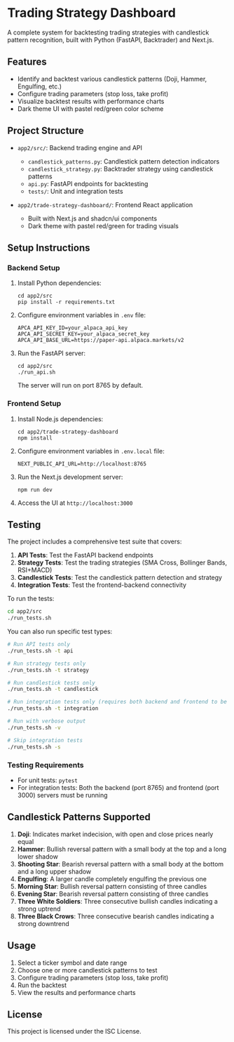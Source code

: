 # Trading Strategy Dashboard

A complete system for backtesting trading strategies with candlestick pattern recognition, built with Python (FastAPI, Backtrader) and Next.js.

## Features

- Identify and backtest various candlestick patterns (Doji, Hammer, Engulfing, etc.)
- Configure trading parameters (stop loss, take profit)
- Visualize backtest results with performance charts
- Dark theme UI with pastel red/green color scheme

## Project Structure

- `app2/src/`: Backend trading engine and API
  - `candlestick_patterns.py`: Candlestick pattern detection indicators
  - `candlestick_strategy.py`: Backtrader strategy using candlestick patterns
  - `api.py`: FastAPI endpoints for backtesting
  - `tests/`: Unit and integration tests
  
- `app2/trade-strategy-dashboard/`: Frontend React application
  - Built with Next.js and shadcn/ui components
  - Dark theme with pastel red/green for trading visuals

## Setup Instructions

### Backend Setup

1. Install Python dependencies:
   ```
   cd app2/src
   pip install -r requirements.txt
   ```

2. Configure environment variables in `.env` file:
   ```
   APCA_API_KEY_ID=your_alpaca_api_key
   APCA_API_SECRET_KEY=your_alpaca_secret_key
   APCA_API_BASE_URL=https://paper-api.alpaca.markets/v2
   ```

3. Run the FastAPI server:
   ```
   cd app2/src
   ./run_api.sh
   ```
   The server will run on port 8765 by default.

### Frontend Setup

1. Install Node.js dependencies:
   ```
   cd app2/trade-strategy-dashboard
   npm install
   ```

2. Configure environment variables in `.env.local` file:
   ```
   NEXT_PUBLIC_API_URL=http://localhost:8765
   ```

3. Run the Next.js development server:
   ```
   npm run dev
   ```

4. Access the UI at `http://localhost:3000`

## Testing

The project includes a comprehensive test suite that covers:

1. **API Tests**: Test the FastAPI backend endpoints
2. **Strategy Tests**: Test the trading strategies (SMA Cross, Bollinger Bands, RSI+MACD)
3. **Candlestick Tests**: Test the candlestick pattern detection and strategy
4. **Integration Tests**: Test the frontend-backend connectivity

To run the tests:

```bash
cd app2/src
./run_tests.sh
```

You can also run specific test types:

```bash
# Run API tests only
./run_tests.sh -t api

# Run strategy tests only
./run_tests.sh -t strategy

# Run candlestick tests only
./run_tests.sh -t candlestick

# Run integration tests only (requires both backend and frontend to be running)
./run_tests.sh -t integration

# Run with verbose output
./run_tests.sh -v

# Skip integration tests
./run_tests.sh -s
```

### Testing Requirements

- For unit tests: `pytest`
- For integration tests: Both the backend (port 8765) and frontend (port 3000) servers must be running

## Candlestick Patterns Supported

1. **Doji**: Indicates market indecision, with open and close prices nearly equal
2. **Hammer**: Bullish reversal pattern with a small body at the top and a long lower shadow
3. **Shooting Star**: Bearish reversal pattern with a small body at the bottom and a long upper shadow
4. **Engulfing**: A larger candle completely engulfing the previous one
5. **Morning Star**: Bullish reversal pattern consisting of three candles
6. **Evening Star**: Bearish reversal pattern consisting of three candles
7. **Three White Soldiers**: Three consecutive bullish candles indicating a strong uptrend
8. **Three Black Crows**: Three consecutive bearish candles indicating a strong downtrend

## Usage

1. Select a ticker symbol and date range
2. Choose one or more candlestick patterns to test
3. Configure trading parameters (stop loss, take profit)
4. Run the backtest
5. View the results and performance charts

## License

This project is licensed under the ISC License.